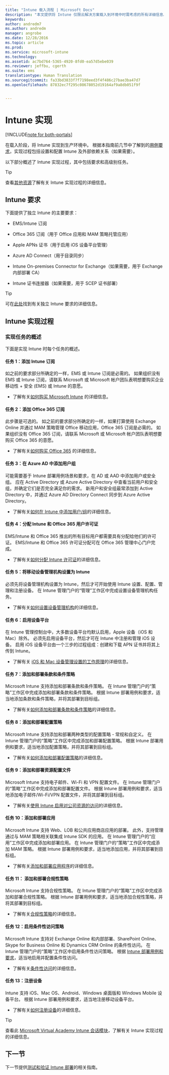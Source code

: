```yaml
---
title: "Intune 载入流程 | Microsoft Docs"
description: "本文提供将 Intune 仅限云解决方案载入到环境中时需考虑的所有详细信息。"
keywords: 
author: andredm7
ms.author: andredm
manager: angrobe
ms.date: 12/28/2016
ms.topic: article
ms.prod: 
ms.service: microsoft-intune
ms.technology: 
ms.assetid: ac7bd764-5365-4920-8fd0-ea57d5ebe039
ms.reviewer: jeffbu, cgerth
ms.suite: ems
translationtype: Human Translation
ms.sourcegitcommit: fa33bd3833f7f7198eed3f4f486c27bae3ba47d7
ms.openlocfilehash: 87832ec7f295c08678052d19164af9a8db051f9f


---
```


# <a name="intune-implementation"></a>Intune 实现

[!INCLUDE[note for both-portals](../includes/note-for-both-portals.md)]

在载入阶段，将 Intune 实现到生产环境中。 根据本指南前几节中了解到的[用例要求](section-3-determine-use-case-requirements.md)，实现过程包括设置和配置 Intune 及外部依赖关系（如果需要）。

以下部分概述了 Intune 实现过程，其中包括要求和高级别任务。

>[!TIP]
> 查看[其他资源](additional-resources.md)了解有关 Intune 实现过程的详细信息。

## <a name="intune-requirements"></a>Intune 要求

下面提供了独立 Intune 的主要要求：

-   EMS/Intune 订阅

-   Office 365 订阅（用于 Office 应用和 MAM 策略托管应用）

-   Apple APNs 证书（用于启用 iOS 设备平台管理）

-   Azure AD Connect（用于目录同步）

-   Intune On-premises Connector for Exchange（如果需要，用于 Exchange 内部部署 CA）

-   Intune 证书连接器（如果需要，用于 SCEP 证书部署）

>[!TIP]
> 可在[此处](https://docs.microsoft.com/intune/get-started/what-to-know-before-you-start-microsoft-intune)找到有关独立 Intune 要求的详细信息。

## <a name="intune-implementation-process"></a>Intune 实现过程

### <a name="overview-of-implementation-tasks"></a>实现任务的概述

下面是实现 Intune 时每个任务的概述。

#### <a name="task-1-add-intune-subscription"></a>任务 1：添加 Intune 订阅

如之前的要求部分所确定的一样，EMS 或 Intune 订阅是必需的。 如果组织没有 EMS 或 Intune 订阅，请联系 Microsoft 或 Microsoft 帐户团队表明想要购买企业移动性 + 安全 (EMS) 或 Intune 的意愿。

-   了解有关[如何购买 Microsoft Intune](https://www.microsoft.com/en-us/cloud-platform/microsoft-intune-pricing) 的详细信息。

#### <a name="task-2-add-office-365-subscription"></a>任务 2：添加 Office 365 订阅

此步骤是可选的。 如之前的要求部分所确定的一样，如果打算使用 Exchange Online 并通过 MAM 策略管理 Office 移动应用，Office 365 订阅是必需的。 如果组织没有 Office 365 订阅，请联系 Microsoft 或 Microsoft 帐户团队表明想要购买 Office 365 的意愿。

-   了解有关[如何购买 Office 365](https://products.office.com/business/compare-office-365-for-business-plans) 的详细信息。

#### <a name="task-3-add-users-groups-in-azure-ad"></a>任务 3：在 Azure AD 中添加用户组

可能需要基于 Intune 部署用例场景和要求，在 AD 或 AAD 中添加用户或安全组。 应在 Active Directory 或 Azure Active Directory 中查看当前用户和安全组，并确定它们是否完全满足你的需求。 新用户和安全组最常添加到 Active Directory 中，并通过 Azure AD Directory Connect 同步到 Azure Active Directory。

-   了解有关[如何在 Intune 中添加用户/组](https://docs.microsoft.com/intune/get-started/start-with-a-paid-subscription-to-microsoft-intune-step-3)的详细信息。

#### <a name="task-4-assign-intune-and-office-365-user-licenses"></a>任务 4：分配 Intune 和 Office 365 用户许可证

EMS/Intune 和 Office 365 推出的所有目标用户都需要具有分配给他们的许可证。 EMS/Intune 和 Office 365 许可证分配可在 Office 365 管理中心门户完成。

-   了解有关[如何分配 Intune 许可证](https://docs.microsoft.com/intune/get-started/start-with-a-paid-subscription-to-microsoft-intune-step-4)的详细信息。

#### <a name="task-5-set-mobile-device-management-authority-to-intune"></a>任务 5：将移动设备管理机构设置为 Intune

必须先将设备管理机构设置为 Intune，然后才可开始使用 Intune 设置、配置、管理和注册设备。 在 Intune 管理门户的“管理”工作区中完成设置设备管理机构任务。

-   了解有关[如何设置设备管理机构](https://docs.microsoft.com/intune/deploy-use/prerequisites-for-enrollment#step-2-set-mdm-authority)的详细信息。

#### <a name="task-6-enable-device-platforms"></a>任务 6：启用设备平台

在 Intune 管理控制台中，大多数设备平台均默认启用，Apple 设备（iOS 和 Mac）除外。 必须先启用设备平台，然后才可在 Intune 中注册和管理 iOS 设备。 启用 iOS 设备平台由一个三步的过程组成：创建和下载 APN 证书并将其上传到 Intune。

-   了解有关 [iOS 和 Mac 设备管理设置的工作原理](https://docs.microsoft.com/intune/deploy-use/set-up-ios-and-mac-management-with-microsoft-intune)的详细信息。

#### <a name="task-7-add-and-deploy-terms-and-conditions-policies"></a>任务 7：添加和部署条款和条件策略

Microsoft Intune 支持添加和部署条款和条件策略。 在 Intune 管理门户的“策略”工作区中完成添加和部署条款和条件策略。 根据 Intune 部署用例和要求，适当地添加条款和条件策略，并将其部署到目标组。

-   了解有关[如何添加和部署条款和条件策略](https://docs.microsoft.com/intune/deploy-use/terms-and-condition-policy-settings-in-microsoft-intune)的详细信息。

#### <a name="task-8-add-and-deploy-configuration-policies"></a>任务 8：添加和部署配置策略

Microsoft Intune 支持添加和部署两种类型的配置策略 - 常规和自定义。 在 Intune 管理门户的“策略”工作区中完成添加和部署配置策略。 根据 Intune 部署用例和要求，适当地添加配置策略，并将其部署到目标组。

-   了解有关[如何添加和部署配置策略](https://docs.microsoft.com/intune/deploy-use/manage-settings-and-features-on-your-devices-with-microsoft-intune-policies)的详细信息。

#### <a name="task-9-add-and-deploy-resource-profiles"></a>任务 9：添加和部署资源配置文件

Microsoft Intune 支持电子邮件、Wi-Fi 和 VPN 配置文件。 在 Intune 管理门户的“策略”工作区中完成添加和部署配置文件。 根据 Intune 部署用例和要求，适当地添加电子邮件/Wi-Fi/VPN 配置文件，并将其部署到目标组。

-   了解有关[使用 Intune 启用对公司资源的访问](https://docs.microsoft.com/intune/deploy-use/enable-access-to-company-resources-with-microsoft-intune)的详细信息。

#### <a name="task-10-add-and-deploy-apps"></a>任务 10：添加和部署应用

Microsoft Intune 支持 Web、LOB 和公共应用商店应用的部署。 此外，支持管理通过与 MAM 策略相关联集成 Intune SDK 的应用。 在 Intune 管理门户的“应用”工作区中完成添加和部署应用。 在 Intune 管理门户的“策略”工作区中完成添加 MAM 策略。 根据 Intune 部署用例和要求，适当地添加应用，并将其部署到目标组。

-   了解有关[添加和部署应用程序](https://docs.microsoft.com/en-us/intune/deploy-use/deploy-apps)的详细信息。

#### <a name="task-11-add-and-deploy-compliance-policies"></a>任务 11： 添加和部署合规性策略

Microsoft Intune 支持合规性策略。 在 Intune 管理门户的“策略”工作区中完成添加和部署合规性策略。 根据 Intune 部署用例和要求，适当地添加合规性策略，并将其部署到目标组。

-   了解有关[合规性策略](https://docs.microsoft.com/intune/deploy-use/introduction-to-device-compliance-policies-in-microsoft-intune)的详细信息。

#### <a name="task-12-enable-conditional-access-policies"></a>任务 12：启用条件性访问策略

Microsoft Intune 支持对 Exchange Online 和内部部署、SharePoint Online、Skype for Business Online 和 Dynamics CRM Online 的条件性访问。 在 Intune 管理门户的“策略”工作区中启用条件性访问策略。 根据 [Intune 部署用例和要求](section-3-determine-use-case-requirements.md)，适当地启用并配置条件性访问。

-   了解有关[条件性访问](https://docs.microsoft.com/intune/deploy-use/restrict-access-to-email-and-o365-services-with-microsoft-intune)的详细信息。

#### <a name="task-13-enroll-devices"></a>任务 13：注册设备

Intune 支持 iOS、Mac OS、Android、Windows 桌面版和 Windows Mobile 设备平台。 根据 Intune 部署用例和要求，适当地注册移动设备平台。

-   了解有关[如何注册设备](https://docs.microsoft.com/intune/deploy-use/enroll-devices-in-microsoft-intune)的详细信息。

>[!TIP]
> 查看此 [Microsoft Virtual Academy Intune 会话模块](https://mva.microsoft.com/training-courses/deploying-microsoft-enterprise-mobility-suite-16408?l=PPWNoZxvD_1404778676)，了解有关 Intune 实现过程的详细信息。

## <a name="next-section"></a>下一节

下一节提供[测试和验证 Intune 部署](section-9-test-and-validation.md)的相关指南。



<!--HONumber=Dec16_HO5-->



